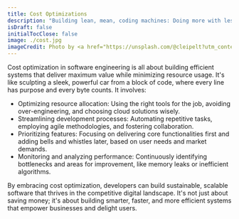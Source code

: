 ```yaml
---
title: Cost Optimizations
description: "Building lean, mean, coding machines: Doing more with less in software development."
isDraft: false
initialTocClose: false
image: ./cost.jpg
imageCredit: Photo by <a href="https://unsplash.com/@cleipelt?utm_content=creditCopyText&utm_medium=referral&utm_source=unsplash">Chris Leipelt</a> on <a href="https://unsplash.com/photos/person-holding-airplane-control-panel-4UgUpo3YdKk?utm_content=creditCopyText&utm_medium=referral&utm_source=unsplash">Unsplash</a>
---
```


Cost optimization in software engineering is all about building efficient systems that deliver maximum value while minimizing resource usage. It's like sculpting a sleek, powerful car from a block of code, where every line has purpose and every byte counts. It involves:

- Optimizing resource allocation: Using the right tools for the job, avoiding over-engineering, and choosing cloud solutions wisely.
- Streamlining development processes: Automating repetitive tasks, employing agile methodologies, and fostering collaboration.
- Prioritizing features: Focusing on delivering core functionalities first and adding bells and whistles later, based on user needs and market demands.
- Monitoring and analyzing performance: Continuously identifying bottlenecks and areas for improvement, like memory leaks or inefficient algorithms.

By embracing cost optimization, developers can build sustainable, scalable software that thrives in the competitive digital landscape. It's not just about saving money; it's about building smarter, faster, and more efficient systems that empower businesses and delight users.
